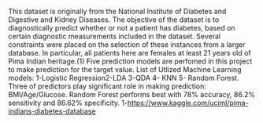 This dataset is originally from the National Institute of Diabetes and Digestive and Kidney Diseases. The objective of the dataset is to diagnostically predict whether or not a patient has diabetes, based on certain diagnostic measurements included in the dataset. Several constraints were placed on the selection of these instances from a larger database. In particular, all patients here are females at least 21 years old of Pima Indian heritage.(1)
Five prediction models are perfomed in this project to make prediction for the target value.
List of Utlized Machine Learning models: 1-Logistic Regression2-LDA 3-QDA 4- KNN 5- Random Forest.
Three of predictors play significant role in making prediction: BMI/Age/Glucose.
Random Forest performs best with 78% accuracy, 86.2% sensitivity and 86.62% specificity. 
1-https://www.kaggle.com/uciml/pima-indians-diabetes-database
